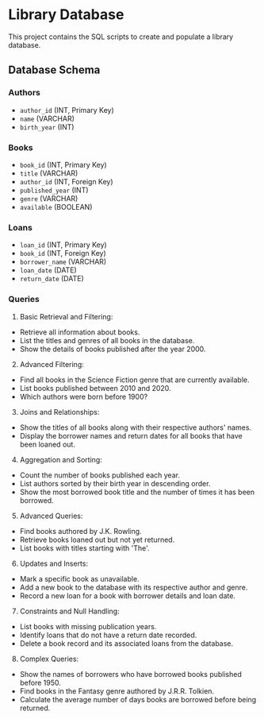 # Library Database

This project contains the SQL scripts to create and populate a library database.

## Database Schema

### Authors
- `author_id` (INT, Primary Key)
- `name` (VARCHAR)
- `birth_year` (INT)

### Books
- `book_id` (INT, Primary Key)
- `title` (VARCHAR)
- `author_id` (INT, Foreign Key)
- `published_year` (INT)
- `genre` (VARCHAR)
- `available` (BOOLEAN)

### Loans 
- `loan_id` (INT, Primary Key)
- `book_id` (INT, Foreign Key)
- `borrower_name` (VARCHAR)
- `loan_date` (DATE)
- `return_date` (DATE)

### Queries
1. Basic Retrieval and Filtering:

- Retrieve all information about books.
- List the titles and genres of all books in the database.
- Show the details of books published after the year 2000.

2. Advanced Filtering:

- Find all books in the Science Fiction genre that are currently available.
- List books published between 2010 and 2020.
- Which authors were born before 1900?

3. Joins and Relationships:

- Show the titles of all books along with their respective authors' names.
- Display the borrower names and return dates for all books that have been loaned out.

4. Aggregation and Sorting:

- Count the number of books published each year.
- List authors sorted by their birth year in descending order.
- Show the most borrowed book title and the number of times it has been borrowed.

5. Advanced Queries:

- Find books authored by J.K. Rowling.
- Retrieve books loaned out but not yet returned.
- List books with titles starting with 'The'.

6. Updates and Inserts:

- Mark a specific book as unavailable.
- Add a new book to the database with its respective author and genre.
- Record a new loan for a book with borrower details and loan date.

7. Constraints and Null Handling:

- List books with missing publication years.
- Identify loans that do not have a return date recorded.
- Delete a book record and its associated loans from the database.

8. Complex Queries:

- Show the names of borrowers who have borrowed books published before 1950.
- Find books in the Fantasy genre authored by J.R.R. Tolkien.
- Calculate the average number of days books are borrowed before being returned.
